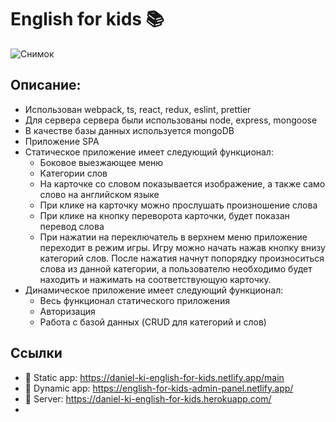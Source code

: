 # English for kids 📚

![Снимок](https://user-images.githubusercontent.com/75856314/127784194-c97664ed-2751-49e6-b6b0-b2e004f90b85.PNG)

## Описание:
- Использован webpack, ts, react, redux, eslint, prettier
- Для сервера сервера были использованы node, express, mongoose
- В качестве базы данных используется mongoDB
- Приложение SPA
- Статическое приложение имеет следующий функционал:
  - Боковое выезжающее меню
  - Категории слов
  - На карточке со словом показывается изображение, а также само слово на английском языке
  - При клике на карточку можно прослушать произношение слова
  - При клике на кнопку переворота карточки, будет показан перевод слова
  - При нажатии на переключатель в верхнем меню приложение переходит в режим игры. Игру можно начать нажав кнопку внизу категорий слов. После нажатия начнут попорядку произноситься слова из данной категории, а пользователю необходимо будет находить и нажимать на соответствующую карточку.
- Динамическое приложение имеет следующий функционал:
  - Весь функционал статического приложения
  - Авторизация
  - Работа с базой данных (CRUD для категорий и слов)

## Ссылки
- 📌 Static app: https://daniel-ki-english-for-kids.netlify.app/main
- 📌 Dynamic app: https://english-for-kids-admin-panel.netlify.app/
- 📌 Server: https://daniel-ki-english-for-kids.herokuapp.com/
- 
